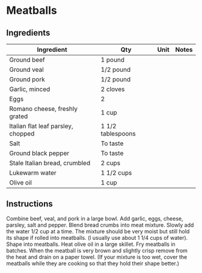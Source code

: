 # Meatballs

## Ingredients
| Ingredient                            | Qty     | Unit   | Notes                            |
|---------------------------------------|---------|--------|----------------------------------|
| Ground beef                           | 1 pound |        |                                  |
| Ground veal                           | 1/2 pound |       |                                  |
| Ground pork                           | 1/2 pound |       |                                  |
| Garlic, minced                        | 2 cloves |        |                                  |
| Eggs                                  | 2       |        |                                  |
| Romano cheese, freshly grated         | 1 cup   |        |                                  |
| Italian flat leaf parsley, chopped    | 1 1/2 tablespoons | |                           |
| Salt                                  | To taste |        |                                  |
| Ground black pepper                   | To taste |        |                                  |
| Stale Italian bread, crumbled         | 2 cups  |        |                                  |
| Lukewarm water                        | 1 1/2 cups |      |                                  |
| Olive oil                            | 1 cup   |        |                                  |
                                                                              

## Instructions
Combine beef, veal, and pork in a large bowl. Add garlic, eggs, cheese, parsley, salt and pepper.
Blend bread crumbs into meat mixture. Slowly add the water 1/2 cup at a time. The mixture should be very moist but still hold its shape if
rolled into meatballs. (l usually use about 1 1/4 cups of water). Shape into meatballs.
Heat olive oil in a large skillet. Fry meatballs in batches. When the meatball is very brown and slightly crisp remove from the heat and drain
on a paper towel. (If your mixture is too wet, cover the meatballs while they are cooking so that they hold their shape better.)